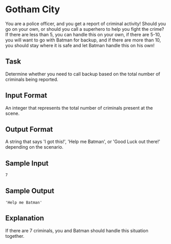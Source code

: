 # Gotham City

You are a police officer, and you get a report of criminal activity! Should you go on your own, or should you call a superhero to help you fight the crime? If there are less than 5, you can handle this on your own, if there are 5-10, you will want to go with Batman for backup, and if there are more than 10, you should stay where it is safe and let Batman handle this on his own!

## Task

Determine whether you need to call backup based on the total number of criminals being reported.

## Input Format

An integer that represents the total number of criminals present at the scene.

## Output Format

A string that says 'I got this!', 'Help me Batman', or 'Good Luck out there!' depending on the scenario.

## Sample Input

```=
7
```

## Sample Output

```=
'Help me Batman'
```

## Explanation

If there are 7 criminals, you and Batman should handle this situation together.
